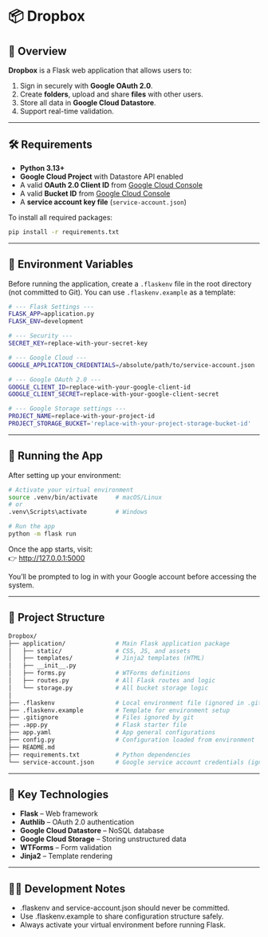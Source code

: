 # 📦 Dropbox

## 🧭 Overview

**Dropbox** is a Flask web application that allows users to:
1. Sign in securely with **Google OAuth 2.0**.  
2. Create **folders**, upload and share **files** with other users.  
3. Store all data in **Google Cloud Datastore**.  
4. Support real-time validation.

---

## 🛠 Requirements

- **Python 3.13+**
- **Google Cloud Project** with Datastore API enabled  
- A valid **OAuth 2.0 Client ID** from [Google Cloud Console](https://console.cloud.google.com/apis/credentials)
- A valid **Bucket ID** from [Google Cloud Console](https://console.cloud.google.com/apis/credentials)
- A **service account key file** (`service-account.json`)

To install all required packages:

```bash
pip install -r requirements.txt
```

---

## 🔐 Environment Variables

Before running the application, create a `.flaskenv` file in the root directory (not committed to Git).
You can use `.flaskenv.example` as a template:

```bash
# --- Flask Settings ---
FLASK_APP=application.py
FLASK_ENV=development

# --- Security ---
SECRET_KEY=replace-with-your-secret-key

# --- Google Cloud ---
GOOGLE_APPLICATION_CREDENTIALS=/absolute/path/to/service-account.json

# --- Google OAuth 2.0 ---
GOOGLE_CLIENT_ID=replace-with-your-google-client-id
GOOGLE_CLIENT_SECRET=replace-with-your-google-client-secret

# --- Google Storage settings ---
PROJECT_NAME=replace-with-your-project-id
PROJECT_STORAGE_BUCKET='replace-with-your-project-storage-bucket-id'
```
---

## 🚀 Running the App

After setting up your environment:

```bash
# Activate your virtual environment
source .venv/bin/activate     # macOS/Linux
# or
.venv\Scripts\activate        # Windows

# Run the app
python -m flask run
```

Once the app starts, visit:  
👉 http://127.0.0.1:5000

You’ll be prompted to log in with your Google account before accessing the system.

---

## 📂 Project Structure
```bash
Dropbox/
├── application/              # Main Flask application package
│   ├── static/               # CSS, JS, and assets
│   ├── templates/            # Jinja2 templates (HTML)
│   ├── __init__.py
│   ├── forms.py              # WTForms definitions
│   ├── routes.py             # All Flask routes and logic
│   └── storage.py            # All bucket storage logic
│
├── .flaskenv                 # Local environment file (ignored in .git)
├── .flaskenv.example         # Template for environment setup
├── .gitignore                # Files ignored by git
├── .app.py                   # Flask starter file
├── app.yaml                  # App general configurations
├── config.py                 # Configuration loaded from environment
├── README.md
├── requirements.txt          # Python dependencies
└── service-account.json      # Google service account credentials (ignored in .git)
```

---

## 🧰 Key Technologies

- **Flask** – Web framework
- **Authlib** – OAuth 2.0 authentication
- **Google Cloud Datastore** – NoSQL database
- **Google Cloud Storage** – Storing unstructured data
- **WTForms** – Form validation
- **Jinja2** – Template rendering

---

## 🧑‍💻 Development Notes

- .flaskenv and service-account.json should never be committed.
- Use .flaskenv.example to share configuration structure safely.
- Always activate your virtual environment before running Flask.